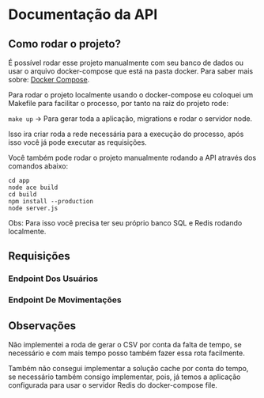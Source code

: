 # Documentação da API

## Como rodar o projeto?
É possível rodar esse projeto manualmente com seu banco de dados ou usar o arquivo docker-compose que está na pasta docker.
Para saber mais sobre: [Docker Compose](https://docs.docker.com/compose/).

Para rodar o projeto localmente usando o docker-compose eu coloquei um Makefile para facilitar o processo, por tanto na raiz do projeto rode:

`make up` -> Para gerar toda a aplicação, migrations e rodar o servidor node.

Isso ira criar roda a rede necessária para a execução do processo, após isso você já pode executar as requisições.

Você também pode rodar o projeto manualmente rodando a API através dos comandos abaixo:

`cd app`<br>
`node ace build`<br>
`cd build`<br>
`npm install --production`<br>
`node server.js`<br>

Obs: Para isso você precisa ter seu próprio banco SQL e Redis rodando localmente.

## Requisições

### Endpoint Dos Usuários


### Endpoint De Movimentações


## Observações
Não implementei a roda de gerar o CSV por conta da falta de tempo, se necessário e com mais tempo posso também fazer essa rota facilmente.

Também não consegui implementar a solução cache por conta do tempo, se necessário também consigo implementar, pois, já temos a aplicação configurada para usar o servidor Redis do docker-compose file.